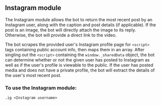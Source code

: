 ## Instagram module

The Instagram module allows the bot to return the most recent post by an Instagram user, along with the caption and post details (if applicable). If the post is an image, the bot will directly attach the image to its reply. Otherwise, the bot will provide a direct link to the video.

The bot scrapes the provided user's Instagram profile page for `<script>` tags containing public account info, then maps them in an array. After singling out the `<script>` containing the `window._sharedData` object, the bot can determine whether or not the given user has posted to Instagram as well as if the user's profile is viewable to the public. If the user has posted media and does not have a private profile, the bot will extract the details of the user's most recent post.

### To use the Instagram module:

`.ig <Instagram username>`